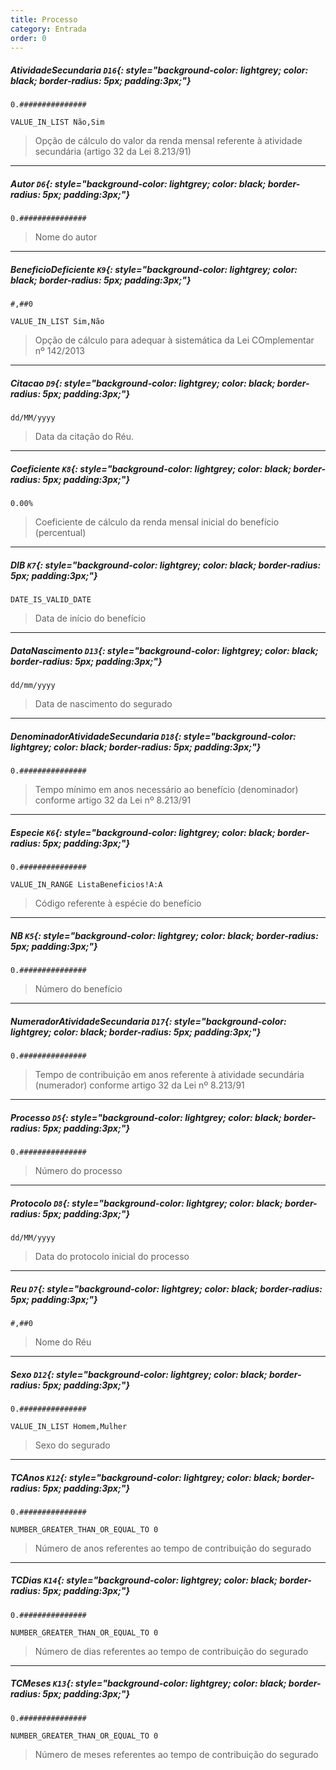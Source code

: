```yaml
---
title: Processo
category: Entrada
order: 0
---
```


##### **AtividadeSecundaria** `D16`{: style="background-color: lightgrey; color: black; border-radius: 5px; padding:3px;"}


~~~
0.###############
~~~


~~~
VALUE_IN_LIST Não,Sim
~~~

> Opção de cálculo do valor da renda mensal referente à atividade secundária (artigo 32 da Lei 8.213/91)

* * *

##### **Autor** `D6`{: style="background-color: lightgrey; color: black; border-radius: 5px; padding:3px;"}


~~~
0.###############
~~~


> Nome do autor

* * *

##### **BeneficioDeficiente** `K9`{: style="background-color: lightgrey; color: black; border-radius: 5px; padding:3px;"}


~~~
#,##0
~~~


~~~
VALUE_IN_LIST Sim,Não
~~~

> Opção de cálculo para adequar à sistemática da Lei COmplementar nº 142/2013

* * *

##### **Citacao** `D9`{: style="background-color: lightgrey; color: black; border-radius: 5px; padding:3px;"}


~~~
dd/MM/yyyy
~~~


> Data da citação do Réu.

* * *

##### **Coeficiente** `K8`{: style="background-color: lightgrey; color: black; border-radius: 5px; padding:3px;"}


~~~
0.00%
~~~


> Coeficiente de cálculo da renda mensal inicial do benefício (percentual)


* * *

##### **DIB** `K7`{: style="background-color: lightgrey; color: black; border-radius: 5px; padding:3px;"}



~~~
DATE_IS_VALID_DATE 
~~~

> Data de início do benefício

* * *

##### **DataNascimento** `D13`{: style="background-color: lightgrey; color: black; border-radius: 5px; padding:3px;"}


~~~
dd/mm/yyyy
~~~


> Data de nascimento do segurado

* * *

##### **DenominadorAtividadeSecundaria** `D18`{: style="background-color: lightgrey; color: black; border-radius: 5px; padding:3px;"}


~~~
0.###############
~~~


> Tempo mínimo em anos necessário ao benefício (denominador) conforme artigo 32 da Lei nº 8.213/91

* * *

##### **Especie** `K6`{: style="background-color: lightgrey; color: black; border-radius: 5px; padding:3px;"}


~~~
0.###############
~~~


~~~
VALUE_IN_RANGE ListaBeneficios!A:A
~~~

> Código referente à espécie do benefício

* * *

##### **NB** `K5`{: style="background-color: lightgrey; color: black; border-radius: 5px; padding:3px;"}


~~~
0.###############
~~~


> Número do benefício

* * *

##### **NumeradorAtividadeSecundaria** `D17`{: style="background-color: lightgrey; color: black; border-radius: 5px; padding:3px;"}


~~~
0.###############
~~~


> Tempo de contribuição em anos referente à atividade secundária (numerador) conforme artigo 32 da Lei nº 8.213/91

* * *

##### **Processo** `D5`{: style="background-color: lightgrey; color: black; border-radius: 5px; padding:3px;"}


~~~
0.###############
~~~


> Número do processo

* * *

##### **Protocolo** `D8`{: style="background-color: lightgrey; color: black; border-radius: 5px; padding:3px;"}


~~~
dd/MM/yyyy
~~~


> Data do protocolo inicial do processo

* * *

##### **Reu** `D7`{: style="background-color: lightgrey; color: black; border-radius: 5px; padding:3px;"}


~~~
#,##0
~~~


> Nome do Réu

* * *

##### **Sexo** `D12`{: style="background-color: lightgrey; color: black; border-radius: 5px; padding:3px;"}


~~~
0.###############
~~~


~~~
VALUE_IN_LIST Homem,Mulher
~~~

> Sexo do segurado


* * *

##### **TCAnos** `K12`{: style="background-color: lightgrey; color: black; border-radius: 5px; padding:3px;"}


~~~
0.###############
~~~


~~~
NUMBER_GREATER_THAN_OR_EQUAL_TO 0
~~~

> Número de anos referentes ao tempo de contribuição do segurado

* * *

##### **TCDias** `K14`{: style="background-color: lightgrey; color: black; border-radius: 5px; padding:3px;"}


~~~
0.###############
~~~


~~~
NUMBER_GREATER_THAN_OR_EQUAL_TO 0
~~~

> Número de dias referentes ao tempo de contribuição do segurado

* * *

##### **TCMeses** `K13`{: style="background-color: lightgrey; color: black; border-radius: 5px; padding:3px;"}


~~~
0.###############
~~~


~~~
NUMBER_GREATER_THAN_OR_EQUAL_TO 0
~~~

> Número de meses referentes ao tempo de contribuição do segurado